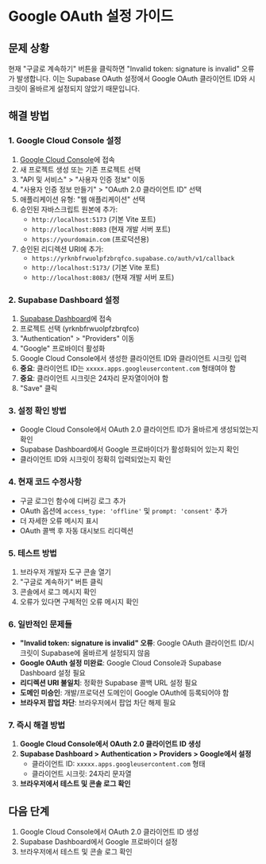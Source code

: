 # Google OAuth 설정 가이드

## 문제 상황
현재 "구글로 계속하기" 버튼을 클릭하면 "Invalid token: signature is invalid" 오류가 발생합니다.
이는 Supabase OAuth 설정에서 Google OAuth 클라이언트 ID와 시크릿이 올바르게 설정되지 않았기 때문입니다.

## 해결 방법

### 1. Google Cloud Console 설정
1. [Google Cloud Console](https://console.cloud.google.com/)에 접속
2. 새 프로젝트 생성 또는 기존 프로젝트 선택
3. "API 및 서비스" > "사용자 인증 정보" 이동
4. "사용자 인증 정보 만들기" > "OAuth 2.0 클라이언트 ID" 선택
5. 애플리케이션 유형: "웹 애플리케이션" 선택
6. 승인된 자바스크립트 원본에 추가:
   - `http://localhost:5173` (기본 Vite 포트)
   - `http://localhost:8083` (현재 개발 서버 포트)
   - `https://yourdomain.com` (프로덕션용)
7. 승인된 리디렉션 URI에 추가:
   - `https://yrknbfrwuolpfzbrqfco.supabase.co/auth/v1/callback`
   - `http://localhost:5173/` (기본 Vite 포트)
   - `http://localhost:8083/` (현재 개발 서버 포트)

### 2. Supabase Dashboard 설정
1. [Supabase Dashboard](https://supabase.com/dashboard)에 접속
2. 프로젝트 선택 (yrknbfrwuolpfzbrqfco)
3. "Authentication" > "Providers" 이동
4. "Google" 프로바이더 활성화
5. Google Cloud Console에서 생성한 클라이언트 ID와 클라이언트 시크릿 입력
6. **중요**: 클라이언트 ID는 `xxxxx.apps.googleusercontent.com` 형태여야 함
7. **중요**: 클라이언트 시크릿은 24자리 문자열이어야 함
8. "Save" 클릭

### 3. 설정 확인 방법
- Google Cloud Console에서 OAuth 2.0 클라이언트 ID가 올바르게 생성되었는지 확인
- Supabase Dashboard에서 Google 프로바이더가 활성화되어 있는지 확인
- 클라이언트 ID와 시크릿이 정확히 입력되었는지 확인

### 4. 현재 코드 수정사항
- 구글 로그인 함수에 디버깅 로그 추가
- OAuth 옵션에 `access_type: 'offline'` 및 `prompt: 'consent'` 추가
- 더 자세한 오류 메시지 표시
- OAuth 콜백 후 자동 대시보드 리디렉션

### 5. 테스트 방법
1. 브라우저 개발자 도구 콘솔 열기
2. "구글로 계속하기" 버튼 클릭
3. 콘솔에서 로그 메시지 확인
4. 오류가 있다면 구체적인 오류 메시지 확인

### 6. 일반적인 문제들
- **"Invalid token: signature is invalid" 오류**: Google OAuth 클라이언트 ID/시크릿이 Supabase에 올바르게 설정되지 않음
- **Google OAuth 설정 미완료**: Google Cloud Console과 Supabase Dashboard 설정 필요
- **리디렉션 URI 불일치**: 정확한 Supabase 콜백 URL 설정 필요
- **도메인 미승인**: 개발/프로덕션 도메인이 Google OAuth에 등록되어야 함
- **브라우저 팝업 차단**: 브라우저에서 팝업 차단 해제 필요

### 7. 즉시 해결 방법
1. **Google Cloud Console에서 OAuth 2.0 클라이언트 ID 생성**
2. **Supabase Dashboard > Authentication > Providers > Google에서 설정**
   - 클라이언트 ID: `xxxxx.apps.googleusercontent.com` 형태
   - 클라이언트 시크릿: 24자리 문자열
3. **브라우저에서 테스트 및 콘솔 로그 확인**

## 다음 단계
1. Google Cloud Console에서 OAuth 2.0 클라이언트 ID 생성
2. Supabase Dashboard에서 Google 프로바이더 설정
3. 브라우저에서 테스트 및 콘솔 로그 확인
